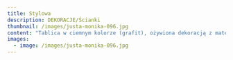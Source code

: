 ```yaml
---
title: Stylowa
description: DEKORACJE/Ścianki
thumbnail: /images/justa-monika-096.jpg
content: "Tablica w ciemnym kolorze (grafit), ożywiona dekoracją z materiałowych kwiatów. Całość dopełnia złoty napis i dwa szykowne fotele. Zdjęcia mówią same za siebie, jest to kwintesencja stylu i elegancji.\r\n\n \r\n\n•\tmateriał: konstrukcja wykonana z drewna\r\n\n•\twymiary: 200cm wys. x 250cm szer. \r\n\n•\telementy aranżacji: konstrukcja drewniana, kwiaty z materiału, napis, 2 fotele, 1 poduszka\r\n\n•\tstyl: elegancki, glamour, klasyczny\r\n\n•\tcena wypożyczenia: 800 zł\r\n\n•\ttransport na terenie Wrocławia - gratis, poza terenem Wrocławia wyceniany jest indywidualnie\r\n\n•\tnie ma możliwości odbioru osobistego  \r\n\n•\tsprawdź dostępność w kalendarzu i dokonaj wstępnej rezerwacji\r\n\n•\twięcej  informacji znajdziesz w zakładce JAK DZIAŁAMY"
images:
  - image: /images/justa-monika-096.jpg
---
```


